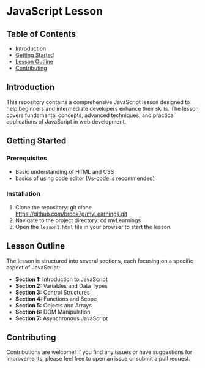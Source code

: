 # JavaScript Lesson

## Table of Contents

- [Introduction](#introduction)
- [Getting Started](#getting-started)
- [Lesson Outline](#lesson-outline)
- [Contributing](#contributing)


## Introduction

This repository contains a comprehensive JavaScript lesson designed to help beginners and intermediate developers enhance their skills. The lesson covers fundamental concepts, advanced techniques, and practical applications of JavaScript in web development.

## Getting Started

### Prerequisites

- Basic understanding of HTML and CSS
- basics of using code editor (Vs-code is recommended)

### Installation

1. Clone the repository: git clone https://github.com/brook7g/myLearnings.git
2. Navigate to the project directory: cd myLearnings
3. Open the `lesson1.html` file in your browser to start the lesson.

## Lesson Outline

The lesson is structured into several sections, each focusing on a specific aspect of JavaScript:

- **Section 1:** Introduction to JavaScript
- **Section 2:** Variables and Data Types
- **Section 3:** Control Structures
- **Section 4:** Functions and Scope
- **Section 5:** Objects and Arrays
- **Section 6:** DOM Manipulation
- **Section 7:** Asynchronous JavaScript

## Contributing

Contributions are welcome! If you find any issues or have suggestions for improvements, please feel free to open an issue or submit a pull request.




